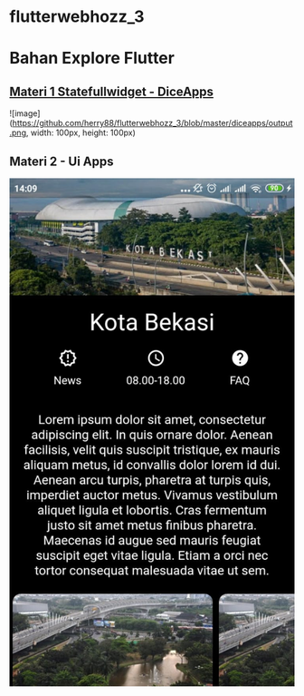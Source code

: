 # flutterwebhozz_3
# Bahan Explore Flutter

## [Materi 1 Statefullwidget - DiceApps](https://github.com/herry88/flutterwebhozz_3/tree/master/diceapps) 

![image](https://github.com/herry88/flutterwebhozz_3/blob/master/diceapps/output.png, width: 100px, height: 100px)

## Materi 2 - Ui Apps
![image](https://github.com/herry88/flutterwebhozz_3/blob/master/uiexplore/outpt.jpeg)
